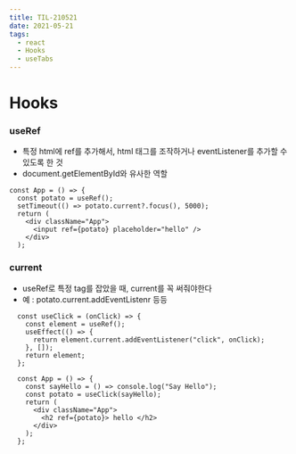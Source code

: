```yaml
---
title: TIL-210521
date: 2021-05-21
tags:
  - react
  - Hooks
  - useTabs
---
```


# Hooks

### useRef

- 특정 html에 ref를 추가해서, html 태그를 조작하거나 eventListener를 추가할 수 있도록 한 것
- document.getElementById와 유사한 역할

```
const App = () => {
  const potato = useRef();
  setTimeout(() => potato.current?.focus(), 5000);
  return (
    <div className="App">
      <input ref={potato} placeholder="hello" />
    </div>
  );
```

### current

- useRef로 특정 tag를 잡았을 때, current를 꼭 써줘야한다
- 예 : potato.current.addEventListenr 등등

```
  const useClick = (onClick) => {
    const element = useRef();
    useEffect(() => {
      return element.current.addEventListener("click", onClick);
    }, []);
    return element;
  };

  const App = () => {
    const sayHello = () => console.log("Say Hello");
    const potato = useClick(sayHello);
    return (
      <div className="App">
        <h2 ref={potato}> hello </h2>
      </div>
    );
  };

```
